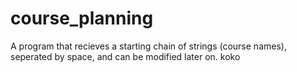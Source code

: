 # course_planning
A program that recieves a starting chain of strings (course names), seperated by space, and can be modified later on. 
koko